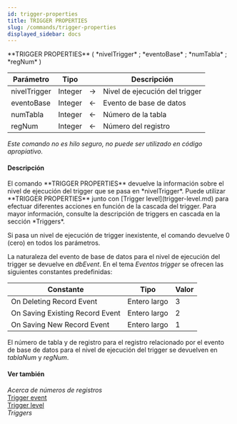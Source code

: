 ```yaml
---
id: trigger-properties
title: TRIGGER PROPERTIES
slug: /commands/trigger-properties
displayed_sidebar: docs
---
```


<!--REF #_command_.TRIGGER PROPERTIES.Syntax-->**TRIGGER PROPERTIES** ( *nivelTrigger* ; *eventoBase* ; *numTabla* ; *regNum* )<!-- END REF-->
<!--REF #_command_.TRIGGER PROPERTIES.Params-->
| Parámetro | Tipo |  | Descripción |
| --- | --- | --- | --- |
| nivelTrigger | Integer | &#8594;  | Nivel de ejecución del trigger |
| eventoBase | Integer | &#8592; | Evento de base de datos |
| numTabla | Integer | &#8592; | Número de la tabla |
| regNum | Integer | &#8592; | Número del registro |

<!-- END REF-->

*Este comando no es hilo seguro, no puede ser utilizado en código apropiativo.*


#### Descripción 

<!--REF #_command_.TRIGGER PROPERTIES.Summary-->El comando **TRIGGER PROPERTIES** devuelve la información sobre el nivel de ejecución del trigger que se pasa en *nivelTrigger*.<!-- END REF--> Puede utilizar **TRIGGER PROPERTIES** junto con [Trigger level](trigger-level.md) para efectuar diferentes acciones en función de la cascada del trigger. Para mayor información, consulte la descripción de triggers en cascada en la sección *Triggers*.

Si pasa un nivel de ejecución de trigger inexistente, el comando devuelve 0 (cero) en todos los parámetros.

La naturaleza del evento de base de datos para el nivel de ejecución del trigger se devuelve en *dbEvent*. En el tema *Eventos trigger* se ofrecen las siguientes constantes predefinidas:

| Constante                       | Tipo         | Valor |
| ------------------------------- | ------------ | ----- |
| On Deleting Record Event        | Entero largo | 3     |
| On Saving Existing Record Event | Entero largo | 2     |
| On Saving New Record Event      | Entero largo | 1     |

El número de tabla y de registro para el registro relacionado por el evento de base de datos para el nivel de ejecución del trigger se devuelven en *tablaNum* y *regNum*.

#### Ver también 

*Acerca de números de registros*  
[Trigger event](trigger-event.md)  
[Trigger level](trigger-level.md)  
*Triggers*  